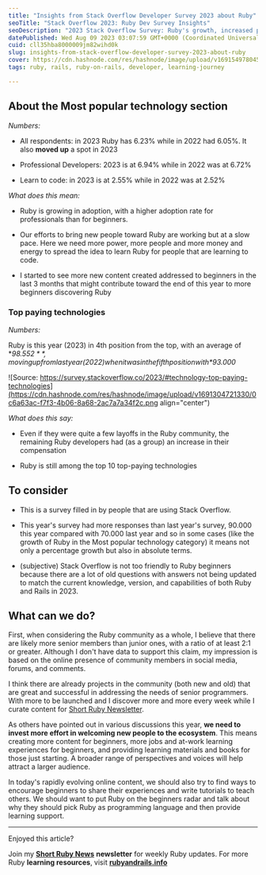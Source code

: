 ```yaml
---
title: "Insights from Stack Overflow Developer Survey 2023 about Ruby"
seoTitle: "Stack Overflow 2023: Ruby Dev Survey Insights"
seoDescription: "2023 Stack Overflow Survey: Ruby's growth, increased professional use, 4th highest-paid tech, beginner-friendly approaches"
datePublished: Wed Aug 09 2023 03:07:59 GMT+0000 (Coordinated Universal Time)
cuid: cll35hba8000009jm82wihd0k
slug: insights-from-stack-overflow-developer-survey-2023-about-ruby
cover: https://cdn.hashnode.com/res/hashnode/image/upload/v1691549780456/254f1a1a-f4cc-4d1b-9bb2-5bf6d9cb7cdf.png
tags: ruby, rails, ruby-on-rails, developer, learning-journey

---
```


## About the Most popular technology section

*Numbers:*

* All respondents: in 2023 Ruby has 6.23% while in 2022 had 6.05%. It also **moved up** a spot in 2023
    
* Professional Developers: 2023 is at 6.94% while in 2022 was at 6.72%
    
* Learn to code: in 2023 is at 2.55% while in 2022 was at 2.52%
    

*What does this mean:*

* Ruby is growing in adoption, with a higher adoption rate for professionals than for beginners.
    
* Our efforts to bring new people toward Ruby are working but at a slow pace. Here we need more power, more people and more money and energy to spread the idea to learn Ruby for people that are learning to code.
    
* I started to see more new content created addressed to beginners in the last 3 months that might contribute toward the end of this year to more beginners discovering Ruby
    

### Top paying technologies

*Numbers:*

Ruby is this year (2023) in 4th position from the top, with an average of **$98.552**, moving up from last year (2022) when it was in the fifth position with *$93.000*

![Source: https://survey.stackoverflow.co/2023/#technology-top-paying-technologies](https://cdn.hashnode.com/res/hashnode/image/upload/v1691304721330/0c6a63ac-f7f3-4b06-8a68-2ac7a7a34f2c.png align="center")

*What does this say:*

* Even if they were quite a few layoffs in the Ruby community, the remaining Ruby developers had (as a group) an increase in their compensation
    
* Ruby is still among the top 10 top-paying technologies
    

## To consider

* This is a survey filled in by people that are using Stack Overflow.
    
* This year's survey had more responses than last year's survey, 90.000 this year compared with 70.000 last year and so in some cases (like the growth of Ruby in the Most popular technology category) it means not only a percentage growth but also in absolute terms.
    
* (subjective) Stack Overflow is not too friendly to Ruby beginners because there are a lot of old questions with answers not being updated to match the current knowledge, version, and capabilities of both Ruby and Rails in 2023.
    

## What can we do?

First, when considering the Ruby community as a whole, I believe that there are likely more senior members than junior ones, with a ratio of at least 2:1 or greater. Although I don't have data to support this claim, my impression is based on the online presence of community members in social media, forums, and comments.

I think there are already projects in the community (both new and old) that are great and successful in addressing the needs of senior programmers. With more to be launched and I discover more and more every week while I curate content for [Short Ruby Newsletter](https://newsletter.shortruby.com).

As others have pointed out in various discussions this year, **we need to invest more effort in welcoming new people to the ecosystem**. This means creating more content for beginners, more jobs and at-work learning experiences for beginners, and providing learning materials and books for those just starting. A broader range of perspectives and voices will help attract a larger audience.

In today's rapidly evolving online content, we should also try to find ways to encourage beginners to share their experiences and write tutorials to teach others. We should want to put Ruby on the beginners radar and talk about why they should pick Ruby as programming language and then provide learning support.

---

Enjoyed this article?

Join my [**Short Ruby News**](https://shortruby.com/) **newsletter** for weekly Ruby updates. For more Ruby **learning resources**, visit [**rubyandrails.info**](http://rubyandrails.info)